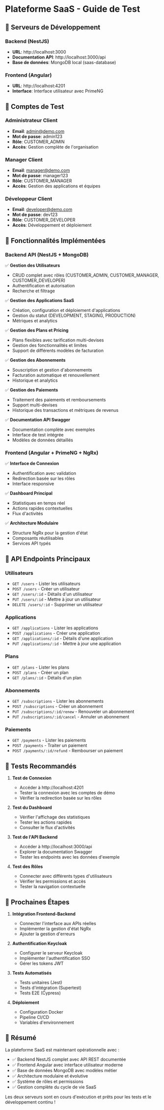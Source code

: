 # Plateforme SaaS - Guide de Test

## 🚀 Serveurs de Développement

### Backend (NestJS)

- **URL**: http://localhost:3000
- **Documentation API**: http://localhost:3000/api
- **Base de données**: MongoDB local (saas-database)

### Frontend (Angular)

- **URL**: http://localhost:4201
- **Interface**: Interface utilisateur avec PrimeNG

## 👥 Comptes de Test

### Administrateur Client

- **Email**: admin@demo.com
- **Mot de passe**: admin123
- **Rôle**: CUSTOMER_ADMIN
- **Accès**: Gestion complète de l'organisation

### Manager Client

- **Email**: manager@demo.com
- **Mot de passe**: manager123
- **Rôle**: CUSTOMER_MANAGER
- **Accès**: Gestion des applications et équipes

### Développeur Client

- **Email**: developer@demo.com
- **Mot de passe**: dev123
- **Rôle**: CUSTOMER_DEVELOPER
- **Accès**: Développement et déploiement

## 🎯 Fonctionnalités Implémentées

### Backend API (NestJS + MongoDB)

✅ **Gestion des Utilisateurs**

- CRUD complet avec rôles (CUSTOMER_ADMIN, CUSTOMER_MANAGER, CUSTOMER_DEVELOPER)
- Authentification et autorisation
- Recherche et filtrage

✅ **Gestion des Applications SaaS**

- Création, configuration et déploiement d'applications
- Gestion du statut (DEVELOPMENT, STAGING, PRODUCTION)
- Métriques et analytics

✅ **Gestion des Plans et Pricing**

- Plans flexibles avec tarification multi-devises
- Gestion des fonctionnalités et limites
- Support de différents modèles de facturation

✅ **Gestion des Abonnements**

- Souscription et gestion d'abonnements
- Facturation automatique et renouvellement
- Historique et analytics

✅ **Gestion des Paiements**

- Traitement des paiements et remboursements
- Support multi-devises
- Historique des transactions et métriques de revenus

✅ **Documentation API Swagger**

- Documentation complète avec exemples
- Interface de test intégrée
- Modèles de données détaillés

### Frontend (Angular + PrimeNG + NgRx)

✅ **Interface de Connexion**

- Authentification avec validation
- Redirection basée sur les rôles
- Interface responsive

✅ **Dashboard Principal**

- Statistiques en temps réel
- Actions rapides contextuelles
- Flux d'activités

✅ **Architecture Modulaire**

- Structure NgRx pour la gestion d'état
- Composants réutilisables
- Services API typés

## 🔗 API Endpoints Principaux

### Utilisateurs

- `GET /users` - Lister les utilisateurs
- `POST /users` - Créer un utilisateur
- `GET /users/:id` - Détails d'un utilisateur
- `PUT /users/:id` - Mettre à jour un utilisateur
- `DELETE /users/:id` - Supprimer un utilisateur

### Applications

- `GET /applications` - Lister les applications
- `POST /applications` - Créer une application
- `GET /applications/:id` - Détails d'une application
- `PUT /applications/:id` - Mettre à jour une application

### Plans

- `GET /plans` - Lister les plans
- `POST /plans` - Créer un plan
- `GET /plans/:id` - Détails d'un plan

### Abonnements

- `GET /subscriptions` - Lister les abonnements
- `POST /subscriptions` - Créer un abonnement
- `PUT /subscriptions/:id/renew` - Renouveler un abonnement
- `PUT /subscriptions/:id/cancel` - Annuler un abonnement

### Paiements

- `GET /payments` - Lister les paiements
- `POST /payments` - Traiter un paiement
- `POST /payments/:id/refund` - Rembourser un paiement

## 🧪 Tests Recommandés

1. **Test de Connexion**

   - Accéder à http://localhost:4201
   - Tester la connexion avec les comptes de démo
   - Vérifier la redirection basée sur les rôles

2. **Test du Dashboard**

   - Vérifier l'affichage des statistiques
   - Tester les actions rapides
   - Consulter le flux d'activités

3. **Test de l'API Backend**

   - Accéder à http://localhost:3000/api
   - Explorer la documentation Swagger
   - Tester les endpoints avec les données d'exemple

4. **Test des Rôles**
   - Connecter avec différents types d'utilisateurs
   - Vérifier les permissions et accès
   - Tester la navigation contextuelle

## 📝 Prochaines Étapes

1. **Intégration Frontend-Backend**

   - Connecter l'interface aux APIs réelles
   - Implémenter la gestion d'état NgRx
   - Ajouter la gestion d'erreurs

2. **Authentification Keycloak**

   - Configurer le serveur Keycloak
   - Implémenter l'authentification SSO
   - Gérer les tokens JWT

3. **Tests Automatisés**

   - Tests unitaires (Jest)
   - Tests d'intégration (Supertest)
   - Tests E2E (Cypress)

4. **Déploiement**
   - Configuration Docker
   - Pipeline CI/CD
   - Variables d'environnement

## 🎉 Résumé

La plateforme SaaS est maintenant opérationnelle avec :

- ✅ Backend NestJS complet avec API REST documentée
- ✅ Frontend Angular avec interface utilisateur moderne
- ✅ Base de données MongoDB avec modèles métier
- ✅ Architecture modulaire et évolutive
- ✅ Système de rôles et permissions
- ✅ Gestion complète du cycle de vie SaaS

Les deux serveurs sont en cours d'exécution et prêts pour les tests et le développement continu !
